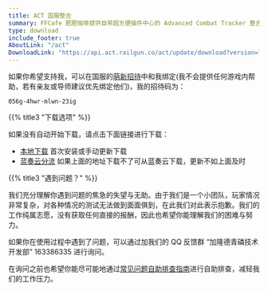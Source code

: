 ```yaml
---
title: ACT 国服整合
summary: FFCafe 肥肥咖啡提供自带超方便插件中心的 Advanced Combat Tracker 整合版的下载。
type: download
include_footer: true
AboutLink: "/act"
DownloadLink: "https://api.act.railgun.co/act/update/download?version=latest"
---
```


<div class="notification is-info">
如果你希望支持我，可以在国服的<a href="http://act.ff.sdo.com/20190315Zhaodai/index.html#/index" target="_blank" rel="noopener noreferrer">萌新招待</a>中和我绑定(我不会提供任何游戏内帮助，若有亲友或导师建议优先绑定他们)，我的招待码为：
<p><code>056g-4hwr-mlwn-23ig</code></p>
</div>

<a name="download"></a>

{{% title3 "下载选项" %}}

如果没有自动开始下载，请点击下面链接进行下载：

* [本地下载](https://api.act.railgun.co/act/update/download?version=latest) 首次安装或手动更新下载
* [蓝奏云分流](https://www.lanzous.com/i8af1sh) 如果上面的地址下载不了可从蓝奏云下载，更新不如上面及时
<!--* [傻瓜整合版]() 自带流行插件，解压即可用，如果无法启动请下载上面的安装版-->

{{% title3 "遇到问题？" %}}

我们充分理解你遇到问题的焦急的失望与无助。由于我们是一个小团队，玩家情况非常复杂，对各种情况的测试无法做到面面俱到，在此我们对此表示抱歉。我们的工作纯属志愿，没有获取任何直接的报酬，因此也希望你能理解我们的困难与努力。

如果你在使用过程中遇到了问题，可以通过加我们的 QQ 反馈群 “加隆德青磷技术开发部” 163386335 进行询问。

在询问之前也希望你能尽可能地通过[常见问题自助排查指南](https://www.yuque.com/ffcafe/act)进行自助排查，减轻我们的工作压力。
